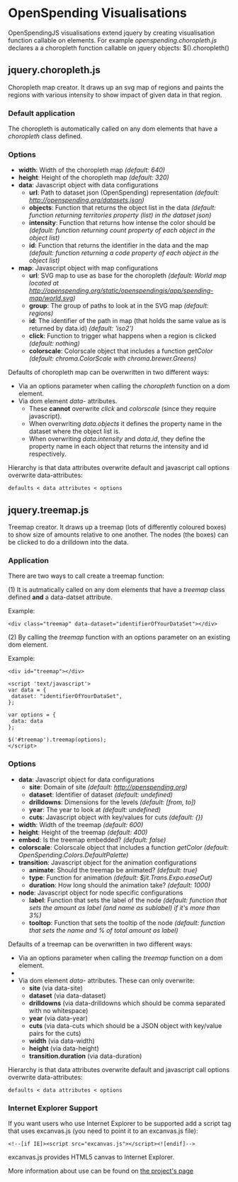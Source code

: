 # OpenSpending Visualisations

OpenSpendingJS visualisations extend jquery by creating visualisation function callable on elements. For example *openspending.choropleth.js* declares a a choropleth function callable on jquery objects: $(<identifier>).choropleth()

## jquery.choropleth.js

Choropleth map creator. It draws up an svg map of regions and paints the regions with various intensity to show impact of given data in that region.

### Default application

The choropleth is automatically called on any dom elements that have a *choropleth* class defined.

### Options

* **width**: Width of the choropleth map *(default: 640)*
* **height**: Height of the choropleth map *(default: 320)*
* **data**: Javascript object with data configurations
    * **url**: Path to dataset json (OpenSpending) representation *(default: http://openspending.org/datasets.json)*
    * **objects**: Function that returns the object list in the data *(default: function returning territories property (list) in the dataset json)*
    * **intensity**: Function that returns how intense the color should be *(default: function returning count property of each object in the object list)*
    * **id**: Function that returns the identifier in the data and the map *(default: function returning a code property of each object in the object list)*
* **map**: Javascript object with map configurations
    * **url**: SVG map to use as base for the choropleth *(default: World map located at http://openspending.org/static/openspendingjs/app/spending-map/world.svg)*
    * **group**: The group of paths to look at in the SVG map *(default: regions)*
    * **id**: The identifier of the path in map (that holds the same value as is returned by data.id) *(default: 'iso2')*
    * **click**: Function to trigger what happens when a region is clicked *(default: nothing)*
    * **colorscale**: Colorscale object that includes a function *getColor* *(default: chroma.ColorScale with chroma.brewer.Greens)*

Defaults of choropleth map can be overwritten in two different ways:

* Via an options parameter when calling the *choropleth* function on a dom element.
* Via dom element *data-* attributes.
    * These **cannot** overwrite *click* and *colorscale* (since they require javascript).
    * When overwriting *data.objects* it defines the property name in the dataset where the object list is.
    * When overwriting *data.intensity* and *data.id*, they define the property name in each object that returns the intensity and id respectively.

Hierarchy is that data attributes overwrite default and javascript call options overwrite data-attributes:

    defaults < data attributes < options

## jquery.treemap.js

Treemap creator. It draws up a treemap (lots of differently coloured boxes) to show size of amounts relative to one another. The nodes (the boxes) can be clicked to do a drilldown into the data.

### Application

There are two ways to call create a treemap function:

(1) It is autmatically called on any dom elements that have a *treemap* class defined **and** a data-datset attribute.

Example: 
    
	<div class="treemap" data-dataset="identifierOfYourDataSet"></div>

(2) By calling the *treemap* function with an options parameter on an existing dom element.

Example:

    <div id="treemap"></div>

    <script 'text/javascript'>
	var data = {
     dataset: "identifierOfYourDataSet",
	};
 
	var options = {
     data: data
	};

    $('#treemap').treemap(options);
    </script>

### Options

* **data**: Javascript object for data configurations
    * **site**: Domain of site *(default: http://openspending.org)*
    * **dataset**: Identifier of dataset *(default: undefined)*
    * **drilldowns**: Dimensions for the levels *(default: [from, to])*
    * **year**: The year to look at *(default: undefined)*
    * **cuts**: Javascript object with key/values for cuts *(default: {})*
* **width**: Width of the treemap *(default: 600)*
* **height**: Height of the treemap *(default: 400)*
* **embed**: Is the treemap embedded? *(default: false)*
* **colorscale**: Colorscale object that includes a function *getColor* *(default: OpenSpending.Colors.DefaultPalette)*
* **transition**: Javascript object for the animation configurations
    * **animate**: Should the treemap be animated? *(default: true)*
    * **type**: Function for animation *(default: $jit.Trans.Expo.easeOut)*
    * **duration**: How long should the animation take? *(default: 1000)*
* **node**: Javascript object for node specific configurations
    * **label**: Function that sets the label of the node *(default: function that sets the amount as label (and name as sublabel) if it's more than 3%)*
    * **tooltop**: Function that sets the tooltip of the node *(default: function that sets the name and % of total amount as label)*

Defaults of a treemap can be overwritten in two different ways:

* Via an options parameter when calling the *treemap* function on a dom element.
*
* Via dom element *data-* attributes. These can only overwrite:
    * **site** (via data-site)
    * **dataset** (via data-dataset)
    * **drilldowns** (via data-drilldowns which should be comma separated with no whitespace)
    * **year** (via data-year)
    * **cuts** (via data-cuts which should be a JSON object with key/value pairs for the cuts)
    * **width** (via data-width)
    * **height** (via data-height)
    * **transition.duration** (via data-duration)

Hierarchy is that data attributes overwrite default and javascript call options overwrite data-attributes:

    defaults < data attributes < options

### Internet Explorer Support

If you want users who use Internet Explorer to be supported add a script tag that uses excanvas.js (you need to point it to an excanvas.js file):

    <!--[if IE]><script src="excanvas.js"></script><![endif]-->
>

excanvas.js provides HTML5 canvas to Internet Explorer.

More information about use can be found on [the project's page](http://code.google.com/p/explorercanvas/)
